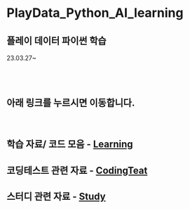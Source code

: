 # PlayData_Python_AI_learning
플레이 데이터 파이썬 학습
-

23.03.27~
 
<br><br>

## 아래 링크를 누르시면 이동합니다.
<br>

학습 자료/ 코드 모음 - [Learning](./02.program/Python/)
-
코딩테스트 관련 자료 - [CodingTeat](https://github.com/parking-place/Coding_Test/)
-
스터디 관련 자료 - [Study](https://github.com/parking-place/Coding_Test/tree/main/Codingtest_Note/Study)
-